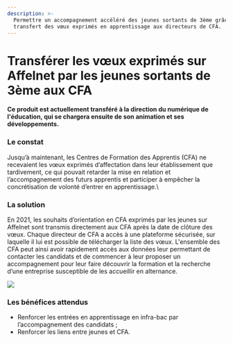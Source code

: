 ```yaml
---
description: >-
  Permettre un accompagnement accéléré des jeunes sortants de 3ème grâce à un
  transfert des vœux exprimés en apprentissage aux directeurs de CFA.
---
```


# Transférer les vœux exprimés sur Affelnet par les jeunes sortants de 3ème aux CFA

**Ce produit est actuellement transféré à la direction du numérique de l'éducation, qui se chargera ensuite de son animation et ses développements.**

### Le constat

Jusqu’à maintenant, les Centres de Formation des Apprentis (CFA) ne recevaient les vœux exprimés d’affectation dans leur établissement que tardivement, ce qui pouvait retarder la mise en relation et l’accompagnement des futurs apprentis et participer à empêcher la concrétisation de volonté d’entrer en apprentissage.\


### La solution

En 2021, les souhaits d’orientation en CFA exprimés par les jeunes sur Affelnet sont transmis directement aux CFA après la date de clôture des vœux. Chaque directeur de CFA a accès à une plateforme sécurisée, sur laquelle il lui est possible de télécharger la liste des vœux. L'ensemble des CFA peut ainsi avoir rapidement accès aux données leur permettant de contacter les candidats et de commencer à leur proposer un accompagnement pour leur faire découvrir la formation et la recherche d’une entreprise susceptible de les accueillir en alternance.

![](https://lh3.googleusercontent.com/wWhpJMWmZcuAjPIF2O5oulsw8gNQnGz6IvPnxLrAwmVaJOKUYKpJ3rc4J25wvYAupYFrnVrl6b4LDmJKL7SXpS63jtdiZiU8bLt6\_avVmPEpv3y\_hubH3E4Lqyhl\_g)

###

### Les bénéfices attendus

* Renforcer les entrées en apprentissage en infra-bac par l’accompagnement des candidats ;
* Renforcer les liens entre jeunes et CFA.
